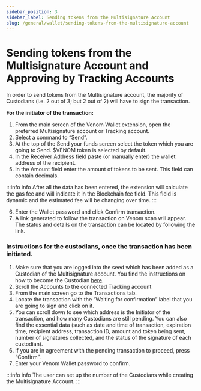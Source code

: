 ```yaml
---
sidebar_position: 3
sidebar_label: Sending tokens from the Multisignature Account
slug: /general/wallet/sending-tokens-from-the-multisignature-account
---
```


# Sending tokens from the Multisignature Account and Approving by Tracking Accounts  
In order to send tokens from the Multisignature account, the majority of Custodians (i.e. 2 out of 3; but 2 out of 2) will have to sign the transaction.


**For the initiator of the transaction:**
1. From the main screen of the Venom Wallet extension, open the preferred Multisignature account or Tracking account.
2. Select a command to “Send”.
3. At the top of the Send your funds screen select the token which you are going to Send. $VENOM token is selected by default.
4. In the Receiver Address field paste (or manually enter) the wallet address of the recipient.
5. In the Amount field enter the amount of tokens to be sent. This field can contain decimals.
 
:::info info
After all the data has been entered, the extension will calculate the gas fee and will indicate it in the Blockchain fee field. This field is dynamic and the estimated fee will be changing over time.
:::

6. Enter the Wallet password and click Confirm transaction.
7. A link generated to follow the transaction on Venom scan will appear. The status and details on the transaction can be located by following the link.
    
### Instructions for the custodians, once the transaction has been initiated.

1. Make sure that you are logged into the seed which has been added as a Custodian of the Multisignature account. You find the instructions on how to become the Custodian [here](03.2-creating-tracking-account.md).
2. Scroll the Accounts to the connected Tracking account
3. From the main screen go to the Transactions tab.
4. Locate the transaction with the “Waiting for confirmation” label that you are going to sign and click on it.
5. You can scroll down to see which address is the Initiator of the transaction, and how many Custodians are still pending. You can also find the essential data (such as date and time of transaction, expiration time, recipient address, transaction ID, amount and token being sent, number of signatures collected, and the status of the signature of each custodian).
6. If you are in agreement with the pending transaction to proceed, press “Confirm”.
7. Enter your Venom Wallet password to confirm.
    
:::info info
The user can set up the number of the Custodians while creating the Multisignature Account.
:::
